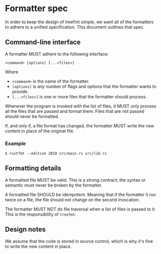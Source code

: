 # Formatter spec

In order to keep the design of treefmt simple, we want all of the formatters
to adhere to a unified specification. This document outlines that spec.

## Command-line interface

A formatter MUST adhere to the following interface:

```
<command> [options] [...<files>]
```

Where

- `<command>` is the name of the formatter.
- `[options]` is any number of flags and options that the formatter wants to
  provide.
- `[...<files>]` is one or more files that the formatter should process.

Whenever the program is invoked with the list of files, it MUST only process all the files that are passed and format them. Files that are not passed should never be formatted.

If, and only if, a file format has changed, the formatter MUST write the new
content in place of the original file.

### Example

```console
$ rustfmt --edition 2018 src/main.rs src/lib.rs
```

## Formatting details

A formatted file MUST be valid. This is a strong contract; the syntax or
semantic must never be broken by the formatter.

A formatted file SHOULD be idempotent. Meaning that if the formatter it run
twice on a file, the file should not change on the second invocation.

The formatter MUST NOT do file traversal when a list of files is passed to it.
This is the responsibility of `treefmt`.

## Design notes

We assume that the code is stored in source control, which is why it's fine to
write the new content in place.
